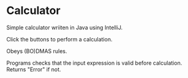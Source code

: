 # Calculator

Simple calculator wriiten in Java using IntelliJ.

Click the buttons to perform a calculation. 

Obeys (BO)DMAS rules.

Programs checks that the input expression is valid before calculation. Returns "Error" if not.
